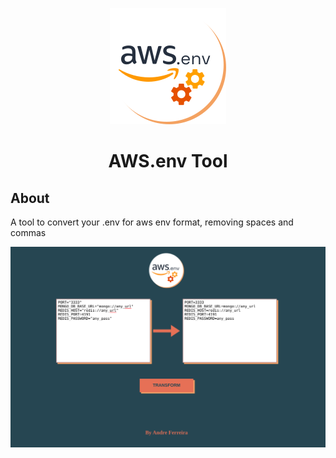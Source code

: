 <p align="center">
  <img src="./icons/aws.env.tool.svg"/>
</p>
<h1 align="center">AWS.env Tool</h1>

## About

A tool to convert your .env for aws env format, removing spaces and commas

<p align="center">
  <img src="./img/demo-1.png" />
</p>
